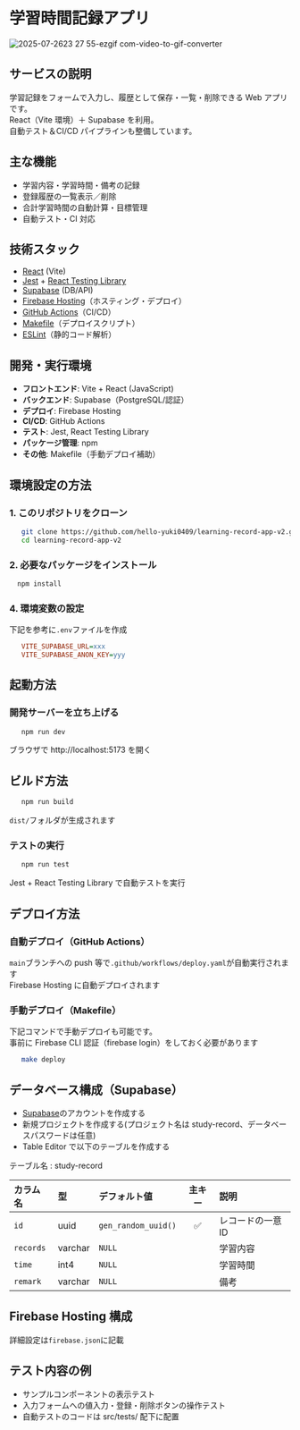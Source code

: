 # 学習時間記録アプリ
![2025-07-2623 27 55-ezgif com-video-to-gif-converter](https://github.com/user-attachments/assets/b7893d96-5988-41ef-a1dc-35dd1e22b270)

## サービスの説明

学習記録をフォームで入力し、履歴として保存・一覧・削除できる Web アプリです。  
React（Vite 環境）＋ Supabase を利用。  
自動テスト＆CI/CD パイプラインも整備しています。

## 主な機能

- 学習内容・学習時間・備考の記録
- 登録履歴の一覧表示／削除
- 合計学習時間の自動計算・目標管理
- 自動テスト・CI 対応

## 技術スタック

- [React](https://react.dev/) (Vite)
- [Jest](https://jestjs.io/) + [React Testing Library](https://testing-library.com/)
- [Supabase](https://supabase.com/) (DB/API)
- [Firebase Hosting](https://firebase.google.com/?hl=ja)（ホスティング・デプロイ）
- [GitHub Actions](https://docs.github.com/ja/actions)（CI/CD）
- [Makefile](https://www.gnu.org/software/make/manual/make.html)（デプロイスクリプト）
- [ESLint](https://eslint.org/)（静的コード解析）

## 開発・実行環境

- **フロントエンド**: Vite + React (JavaScript)
- **バックエンド**: Supabase（PostgreSQL/認証）
- **デプロイ**: Firebase Hosting
- **CI/CD**: GitHub Actions
- **テスト**: Jest, React Testing Library
- **パッケージ管理**: npm
- **その他**: Makefile（手動デプロイ補助）

## 環境設定の方法

### 1. このリポジトリをクローン

```bash
   git clone https://github.com/hello-yuki0409/learning-record-app-v2.git
   cd learning-record-app-v2
```

### 2. 必要なパッケージをインストール

```bash
  npm install
```

### 4. 環境変数の設定

下記を参考に`.env`ファイルを作成

```ini
   VITE_SUPABASE_URL=xxx
   VITE_SUPABASE_ANON_KEY=yyy
```

## 起動方法

### 開発サーバーを立ち上げる

```bash
   npm run dev
```

ブラウザで http://localhost:5173 を開く

## ビルド方法

```bash
   npm run build
```

`dist/`フォルダが生成されます

### テストの実行

```bash
   npm run test
```

Jest + React Testing Library で自動テストを実行

## デプロイ方法

### 自動デプロイ（GitHub Actions）

`main`ブランチへの push 等で`.github/workflows/deploy.yaml`が自動実行されます<br>
Firebase Hosting に自動デプロイされます

### 手動デプロイ（Makefile）

下記コマンドで手動デプロイも可能です。<br>
事前に Firebase CLI 認証（firebase login）をしておく必要があります

```bash
   make deploy
```

## データベース構成（Supabase）

- [Supabase](https://supabase.com/)のアカウントを作成する
- 新規プロジェクトを作成する(プロジェクト名は study-record、データベースパスワードは任意)
- Table Editor で以下のテーブルを作成する

テーブル名 : study-record

| カラム名  | 型      | デフォルト値        | 主キー | 説明              |
| :-------- | :------ | :------------------ | :----: | :---------------- |
| `id`      | uuid    | `gen_random_uuid()` |   ✅   | レコードの一意 ID |
| `records` | varchar | `NULL`              |        | 学習内容          |
| `time`    | int4    | `NULL`              |        | 学習時間          |
| `remark`  | varchar | `NULL`              |        | 備考              |

## Firebase Hosting 構成

詳細設定は`firebase.json`に記載

## テスト内容の例

- サンプルコンポーネントの表示テスト
- 入力フォームへの値入力・登録・削除ボタンの操作テスト
- 自動テストのコードは src/tests/ 配下に配置
